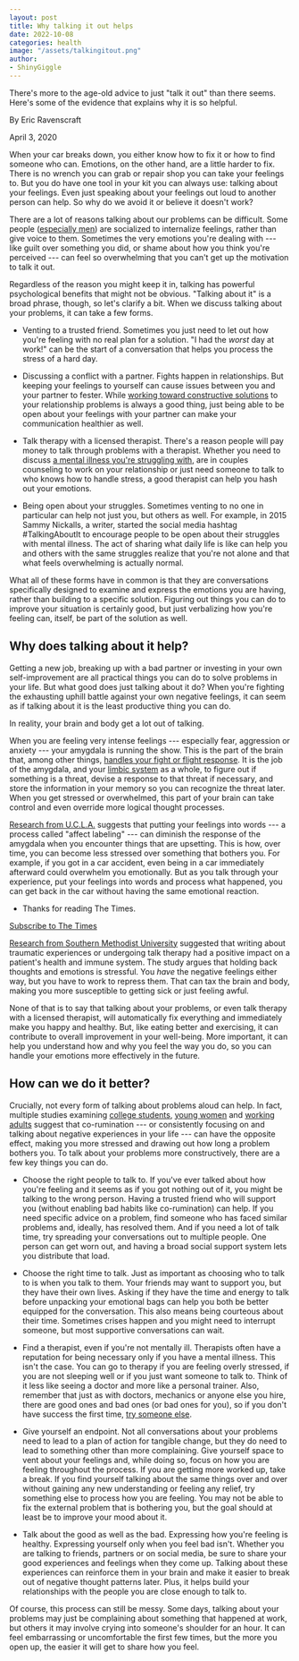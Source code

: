 ```yaml
---
layout: post
title: Why talking it out helps
date: 2022-10-08
categories: health
image: "/assets/talkingitout.png"
author:
- ShinyGiggle
---
```



There's more to the age-old advice to just "talk it out" than there seems. Here's some of the evidence that explains why it is so helpful.

By Eric Ravenscraft

April 3, 2020

When your car breaks down, you either know how to fix it or how to find someone who can. Emotions, on the other hand, are a little harder to fix. There is no wrench you can grab or repair shop you can take your feelings to. But you do have one tool in your kit you can always use: talking about your feelings. Even just speaking about your feelings out loud to another person can help. So why do we avoid it or believe it doesn't work?

There are a lot of reasons talking about our problems can be difficult. Some people ([especially men](https://www.nytimes.com/2016/04/10/education/edlife/teaching-men-to-be-emotionally-honest.html)) are socialized to internalize feelings, rather than give voice to them. Sometimes the very emotions you're dealing with --- like guilt over something you did, or shame about how you think you're perceived --- can feel so overwhelming that you can't get up the motivation to talk it out.

Regardless of the reason you might keep it in, talking has powerful psychological benefits that might not be obvious. "Talking about it" is a broad phrase, though, so let's clarify a bit. When we discuss talking about your problems, it can take a few forms.

-   Venting to a trusted friend. Sometimes you just need to let out how you're feeling with no real plan for a solution. "I had the *worst* day at work!" can be the start of a conversation that helps you process the stress of a hard day.

-   Discussing a conflict with a partner. Fights happen in relationships. But keeping your feelings to yourself can cause issues between you and your partner to fester. While [working toward constructive solutions](https://www.nytimes.com/2018/01/12/opinion/sunday/engagement-marriage-conflict.html) to your relationship problems is always a good thing, just being able to be open about your feelings with your partner can make your communication healthier as well.

-   Talk therapy with a licensed therapist. There's a reason people will pay money to talk through problems with a therapist. Whether you need to discuss [a mental illness you're struggling with](https://www.nytimes.com/2019/08/29/smarter-living/how-to-manage-mental-illness-at-work.html), are in couples counseling to work on your relationship or just need someone to talk to who knows how to handle stress, a good therapist can help you hash out your emotions.

-   Being open about your struggles. Sometimes venting to no one in particular can help not just you, but others as well. For example, in 2015 Sammy Nickalls, a writer, started the social media hashtag #TalkingAboutIt to encourage people to be open about their struggles with mental illness. The act of sharing what daily life is like can help you and others with the same struggles realize that you're not alone and that what feels overwhelming is actually normal.

What all of these forms have in common is that they are conversations specifically designed to examine and express the emotions you are having, rather than building to a specific solution. Figuring out things you can do to improve your situation is certainly good, but just verbalizing how you're feeling can, itself, be part of the solution as well.

Why does talking about it help?
-------------------------------

Getting a new job, breaking up with a bad partner or investing in your own self-improvement are all practical things you can do to solve problems in your life. But what good does just talking about it do? When you're fighting the exhausting uphill battle against your own negative feelings, it can seem as if talking about it is the least productive thing you can do.

In reality, your brain and body get a lot out of talking.

When you are feeling very intense feelings --- especially fear, aggression or anxiety --- your amygdala is running the show. This is the part of the brain that, among other things, [handles your fight or flight response](https://www.verywellmind.com/what-happens-during-an-amygdala-hijack-4165944). It is the job of the amygdala, and your [limbic system](https://qbi.uq.edu.au/brain/brain-anatomy/limbic-system) as a whole, to figure out if something is a threat, devise a response to that threat if necessary, and store the information in your memory so you can recognize the threat later. When you get stressed or overwhelmed, this part of your brain can take control and even override more logical thought processes.

[Research from U.C.L.A.](https://www.ncbi.nlm.nih.gov/pubmed/17576282) suggests that putting your feelings into words --- a process called "affect labeling" --- can diminish the response of the amygdala when you encounter things that are upsetting. This is how, over time, you can become less stressed over something that bothers you. For example, if you got in a car accident, even being in a car immediately afterward could overwhelm you emotionally. But as you talk through your experience, put your feelings into words and process what happened, you can get back in the car without having the same emotional reaction.

-   Thanks for reading The Times.

[Subscribe to The Times](https://www.nytimes.com/subscription?campaignId=9L9L9)

[Research from Southern Methodist University](https://psych415.class.uic.edu/Readings/Pennebaker,%20disclosure%20-%20immune,%20JCCP,%201988.pdf) suggested that writing about traumatic experiences or undergoing talk therapy had a positive impact on a patient's health and immune system. The study argues that holding back thoughts and emotions is stressful. You *have* the negative feelings either way, but you have to work to repress them. That can tax the brain and body, making you more susceptible to getting sick or just feeling awful.

None of that is to say that talking about your problems, or even talk therapy with a licensed therapist, will automatically fix everything and immediately make you happy and healthy. But, like eating better and exercising, it can contribute to overall improvement in your well-being. More important, it can help you understand how and why you feel the way you do, so you can handle your emotions more effectively in the future.

How can we do it better?
------------------------

Crucially, not every form of talking about problems aloud can help. In fact, multiple studies examining [college students](https://www.tandfonline.com/doi/abs/10.1080/15374416.2012.706518), [young women](https://www.sciencedirect.com/science/article/abs/pii/S0018506X07002930) and [working adults](https://journals.sagepub.com/doi/abs/10.1177/0893318913509283) suggest that co-rumination --- or consistently focusing on and talking about negative experiences in your life --- can have the opposite effect, making you more stressed and drawing out how long a problem bothers you. To talk about your problems more constructively, there are a few key things you can do.

-   Choose the right people to talk to. If you've ever talked about how you're feeling and it seems as if you got nothing out of it, you might be talking to the wrong person. Having a trusted friend who will support you (without enabling bad habits like co-rumination) can help. If you need specific advice on a problem, find someone who has faced similar problems and, ideally, has resolved them. And if you need a lot of talk time, try spreading your conversations out to multiple people. One person can get worn out, and having a broad social support system lets you distribute that load.

-   Choose the right time to talk. Just as important as choosing who to talk to is when you talk to them. Your friends may want to support you, but they have their own lives. Asking if they have the time and energy to talk before unpacking your emotional bags can help you both be better equipped for the conversation. This also means being courteous about their time. Sometimes crises happen and you might need to interrupt someone, but most supportive conversations can wait.

-   Find a therapist, even if you're not mentally ill. Therapists often have a reputation for being necessary only if you have a mental illness. This isn't the case. You can go to therapy if you are feeling overly stressed, if you are not sleeping well or if you just want someone to talk to. Think of it less like seeing a doctor and more like a personal trainer. Also, remember that just as with doctors, mechanics or anyone else you hire, there are good ones and bad ones (or bad ones for you), so if you don't have success the first time, [try someone else](https://www.nytimes.com/2017/07/17/smarter-living/how-to-find-the-right-therapist.html).

-   Give yourself an endpoint. Not all conversations about your problems need to lead to a plan of action for tangible change, but they do need to lead to something other than more complaining. Give yourself space to vent about your feelings and, while doing so, focus on how you are feeling throughout the process. If you are getting more worked up, take a break. If you find yourself talking about the same things over and over without gaining any new understanding or feeling any relief, try something else to process how you are feeling. You may not be able to fix the external problem that is bothering you, but the goal should at least be to improve your mood about it.

-   Talk about the good as well as the bad. Expressing how you're feeling is healthy. Expressing yourself only when you feel bad isn't. Whether you are talking to friends, partners or on social media, be sure to share your good experiences and feelings when they come up. Talking about these experiences can reinforce them in your brain and make it easier to break out of negative thought patterns later. Plus, it helps build your relationships with the people you are close enough to talk to.

Of course, this process can still be messy. Some days, talking about your problems may just be complaining about something that happened at work, but others it may involve crying into someone's shoulder for an hour. It can feel embarrassing or uncomfortable the first few times, but the more you open up, the easier it will get to share how you feel.